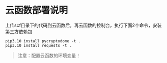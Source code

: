 # 云函数部署说明

上传scf目录下的代码到云函数后，再云函数的控制台，执行下面2个命令，安装第三方依赖包

```shell
pip3.10 install pycryptodome -t .
pip3.10 install requests -t .
```


> 注意：配置云函数的环境变量！